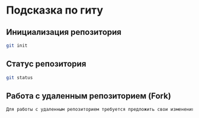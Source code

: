 # Подсказка по гиту

## Инициализация репозитория

```sh
git init
```

## Статус репозитория

```sh
git status
```

## Работа с удаленным репозиторием (Fork)
```sh
Для работы с удаленным репозиторием требуется предложить свои изменения через fork на  github
```